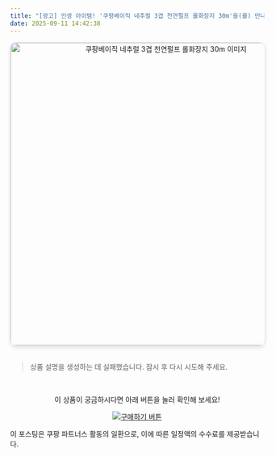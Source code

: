 ```yaml
---
title: "[광고] 인생 아이템! '쿠팡베이직 네추럴 3겹 천연펄프 롤화장지 30m'을(를) 만나보세요."
date: 2025-09-11 14:42:38
---
```


<div align="center">
    <a href="https://link.coupang.com/re/AFFSDP?lptag=AF8916626&pageKey=328677319&itemId=1051091399&vendorItemId=5517808550&traceid=V0-153-580cc5149a5b3679&requestid=20250911234222085250598958&token=31850C%7CGM" target="_blank">
        <img src="https://ads-partners.coupang.com/image1/mSC6WR7qBKdi5nO1mebNdC8negmj0xcx4tvUflOplrJ4if2h6N2LhKOC7B4C9tCFyqexFDrZx8PYGt7xWpqK_NngXi4nAYwlBbnXLFY6_hIcqBjmCDd0TshdP80nvJHEVxTALWdMalgUcv56omiZhRhZTjte3sfV_47oV6dWIANwuZX-IxpSUj_IQq4Jvyq5lCA6kFx2anKN3sd5gaqXAEHvSTXz3wQxm6JGSRVwjBlEd_vveF0BRtrGbQU_hgjotEbSd_9goETevc8VyI72VmxwC-wNuGQQwU24_FGdNZpoVNzh4k9pQaUZMXIh" alt="쿠팡베이직 네추럴 3겹 천연펄프 롤화장지 30m 이미지" width="600" style="max-width: 100%; height: auto; border-radius: 12px; border: 1px solid #e0e0e0; box-shadow: 0 4px 8px rgba(0,0,0,0.1);">
    </a>
</div>
<br>

> 상품 설명을 생성하는 데 실패했습니다. 잠시 후 다시 시도해 주세요.



<br>

<div align="center">
  <p>이 상품이 궁금하시다면 아래 버튼을 눌러 확인해 보세요!</p>
  <a href="https://link.coupang.com/re/AFFSDP?lptag=AF8916626&pageKey=328677319&itemId=1051091399&vendorItemId=5517808550&traceid=V0-153-580cc5149a5b3679&requestid=20250911234222085250598958&token=31850C%7CGM" target="_blank">
    <img src="https://img.shields.io/badge/지금 바로 구매하기-FF5722?style=for-the-badge&logo=coupa&logoColor=white" alt="구매하기 버튼">
  </a>
</div>

이 포스팅은 쿠팡 파트너스 활동의 일환으로, 이에 따른 일정액의 수수료를 제공받습니다.
